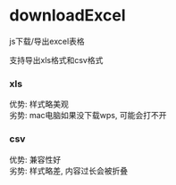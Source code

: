 # downloadExcel
js下载/导出excel表格

支持导出xls格式和csv格式

### xls
优势: 样式略美观</br>
劣势: mac电脑如果没下载wps, 可能会打不开

### csv
优势: 兼容性好</br>
劣势: 样式略差, 内容过长会被折叠